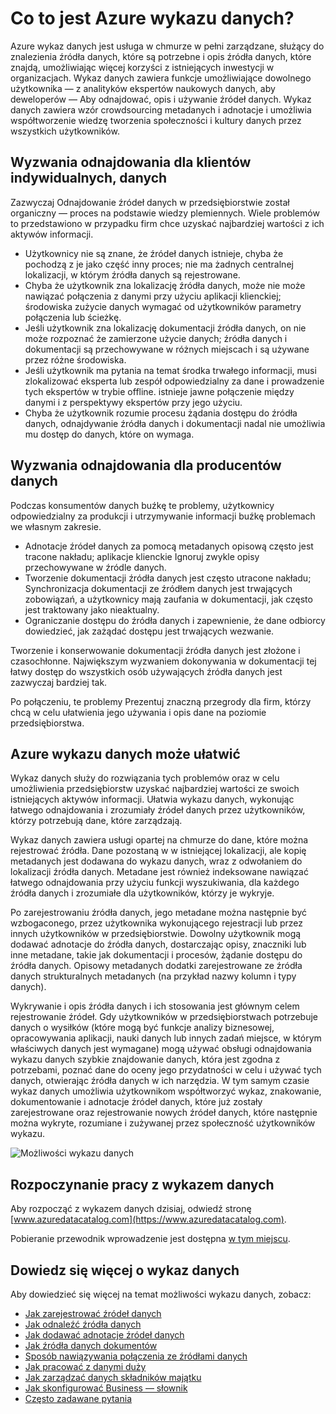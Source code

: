 <properties
   pageTitle="Co to jest Azure wykazu danych? | Microsoft Azure"
   description="W tym artykule omówiono wykaz danych Microsoft Azure, łącznie z jego funkcji i problemy, które jest przeznaczony do adresu. Wykaz danych zawiera funkcje, które umożliwiają dowolnego użytkownika — z analityków ekspertów naukowych danych, aby deweloperów — Aby zarejestrować, odnajdowanie, opis i używanie źródeł danych."
   services="data-catalog"
   documentationCenter=""
   authors="steelanddata"
   manager="NA"
   editor=""
   tags=""/>
<tags
   ms.service="data-catalog"
   ms.devlang="NA"
   ms.topic="get-started-article"
   ms.tgt_pltfrm="NA"
   ms.workload="data-catalog"
   ms.date="09/21/2016"
   ms.author="maroche"/>

# <a name="what-is-azure-data-catalog"></a>Co to jest Azure wykazu danych?

Azure wykaz danych jest usługa w chmurze w pełni zarządzane, służący do znalezienia źródła danych, które są potrzebne i opis źródła danych, które znajdą, umożliwiając więcej korzyści z istniejących inwestycji w organizacjach. Wykaz danych zawiera funkcje umożliwiające dowolnego użytkownika — z analityków ekspertów naukowych danych, aby deweloperów — Aby odnajdować, opis i używanie źródeł danych. Wykaz danych zawiera wzór crowdsourcing metadanych i adnotacje i umożliwia współtworzenie wiedzę tworzenia społeczności i kultury danych przez wszystkich użytkowników.

## <a name="discovery-challenges-for-data-consumers"></a>Wyzwania odnajdowania dla klientów indywidualnych, danych

Zazwyczaj Odnajdowanie źródeł danych w przedsiębiorstwie został organiczny — proces na podstawie wiedzy plemiennych. Wiele problemów to przedstawiono w przypadku firm chce uzyskać najbardziej wartości z ich aktywów informacji.

-   Użytkownicy nie są znane, że źródeł danych istnieje, chyba że pochodzą z je jako część inny proces; nie ma żadnych centralnej lokalizacji, w którym źródła danych są rejestrowane.
-   Chyba że użytkownik zna lokalizację źródła danych, może nie może nawiązać połączenia z danymi przy użyciu aplikacji klienckiej; środowiska zużycie danych wymagać od użytkowników parametry połączenia lub ścieżkę.
-   Jeśli użytkownik zna lokalizację dokumentacji źródła danych, on nie może rozpoznać że zamierzone użycie danych; źródła danych i dokumentacji są przechowywane w różnych miejscach i są używane przez różne środowiska.
-   Jeśli użytkownik ma pytania na temat środka trwałego informacji, musi zlokalizować eksperta lub zespół odpowiedzialny za dane i prowadzenie tych ekspertów w trybie offline. istnieje jawne połączenie między danymi i z perspektywy ekspertów przy jego użyciu.
-  Chyba że użytkownik rozumie procesu żądania dostępu do źródła danych, odnajdywanie źródła danych i dokumentacji nadal nie umożliwia mu dostęp do danych, które on wymaga.

## <a name="discovery-challenges-for-data-producers"></a>Wyzwania odnajdowania dla producentów danych

Podczas konsumentów danych buźkę te problemy, użytkownicy odpowiedzialny za produkcji i utrzymywanie informacji buźkę problemach we własnym zakresie.

-   Adnotacje źródeł danych za pomocą metadanych opisową często jest tracone nakładu; aplikacje klienckie Ignoruj zwykle opisy przechowywane w źródle danych.
-   Tworzenie dokumentacji źródła danych jest często utracone nakładu; Synchronizacja dokumentacji ze źródłem danych jest trwających zobowiązań, a użytkownicy mają zaufania w dokumentacji, jak często jest traktowany jako nieaktualny.
- Ograniczanie dostępu do źródła danych i zapewnienie, że dane odbiorcy dowiedzieć, jak zażądać dostępu jest trwających wezwanie.

Tworzenie i konserwowanie dokumentacji źródła danych jest złożone i czasochłonne. Największym wyzwaniem dokonywania w dokumentacji tej łatwy dostęp do wszystkich osób używających źródła danych jest zazwyczaj bardziej tak.

Po połączeniu, te problemy Prezentuj znaczną przegrody dla firm, którzy chcą w celu ułatwienia jego używania i opis dane na poziomie przedsiębiorstwa.

## <a name="azure-data-catalog-can-help"></a>Azure wykazu danych może ułatwić

Wykaz danych służy do rozwiązania tych problemów oraz w celu umożliwienia przedsiębiorstw uzyskać najbardziej wartości ze swoich istniejących aktywów informacji. Ułatwia wykazu danych, wykonując łatwego odnajdowania i zrozumiały źródeł danych przez użytkowników, którzy potrzebują dane, które zarządzają.

Wykaz danych zawiera usługi opartej na chmurze do dane, które można rejestrować źródła. Dane pozostaną w w istniejącej lokalizacji, ale kopię metadanych jest dodawana do wykazu danych, wraz z odwołaniem do lokalizacji źródła danych. Metadane jest również indeksowane nawiązać łatwego odnajdowania przy użyciu funkcji wyszukiwania, dla każdego źródła danych i zrozumiałe dla użytkowników, którzy je wykryje.

Po zarejestrowaniu źródła danych, jego metadane można następnie być wzbogaconego, przez użytkownika wykonującego rejestracji lub przez innych użytkowników w przedsiębiorstwie. Dowolny użytkownik mogą dodawać adnotacje do źródła danych, dostarczając opisy, znaczniki lub inne metadane, takie jak dokumentacji i procesów, żądanie dostępu do źródła danych. Opisowy metadanych dodatki zarejestrowane ze źródła danych strukturalnych metadanych (na przykład nazwy kolumn i typy danych).

Wykrywanie i opis źródła danych i ich stosowania jest głównym celem rejestrowanie źródeł. Gdy użytkowników w przedsiębiorstwach potrzebuje danych o wysiłków (które mogą być funkcje analizy biznesowej, opracowywania aplikacji, nauki danych lub innych zadań miejsce, w którym właściwych danych jest wymagane) mogą używać obsługi odnajdowania wykazu danych szybkie znajdowanie danych, która jest zgodna z potrzebami, poznać dane do oceny jego przydatności w celu i używać tych danych, otwierając źródła danych w ich narzędzia. W tym samym czasie wykaz danych umożliwia użytkownikom współtworzyć wykaz, znakowanie, dokumentowanie i adnotacje źródeł danych, które już zostały zarejestrowane oraz rejestrowanie nowych źródeł danych, które następnie można wykryte, rozumiane i zużywanej przez społeczność użytkowników wykazu.

![Możliwości wykazu danych](./media/data-catalog-what-is-data-catalog/data-catalog-capabilities.png)

## <a name="get-started-with-data-catalog"></a>Rozpoczynanie pracy z wykazem danych

Aby rozpocząć z wykazem danych dzisiaj, odwiedź stronę [www.azuredatacatalog.com](https://www.azuredatacatalog.com).

Pobieranie przewodnik wprowadzenie jest dostępna [w tym miejscu](data-catalog-get-started.md).

## <a name="learn-more-about-data-catalog"></a>Dowiedz się więcej o wykaz danych

Aby dowiedzieć się więcej na temat możliwości wykazu danych, zobacz:

* [Jak zarejestrować źródeł danych](data-catalog-how-to-register.md)
* [Jak odnaleźć źródła danych](data-catalog-how-to-discover.md)
* [Jak dodawać adnotacje źródeł danych](data-catalog-how-to-annotate.md)
* [Jak źródła danych dokumentów](data-catalog-how-to-documentation.md)
* [Sposób nawiązywania połączenia ze źródłami danych](data-catalog-how-to-connect.md)
* [Jak pracować z danymi duży](data-catalog-how-to-big-data.md)
* [Jak zarządzać danych składników majątku](data-catalog-how-to-manage.md)
* [Jak skonfigurować Business — słownik](data-catalog-how-to-business-glossary.md)
* [Często zadawane pytania](data-catalog-frequently-asked-questions.md)
